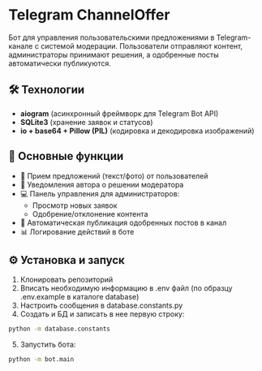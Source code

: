 # Telegram ChannelOffer

Бот для управления пользовательскими предложениями в Telegram-канале с системой модерации. Пользователи отправляют контент, администраторы принимают решения, а одобренные посты автоматически публикуются.

## 🛠 Технологии
- **aiogram** (асинхронный фреймворк для Telegram Bot API)
- **SQLite3** (хранение заявок и статусов)
- **io + base64 + Pillow (PIL)** (кодировка и декодировка изображений)

## 🌟 Основные функции
- 📨 Прием предложений (текст/фото) от пользователей
- 🔔 Уведомления автора о решении модератора
- 💻 Панель управления для администраторов:
  - Просмотр новых заявок
  - Одобрение/отклонение контента
- 📢 Автоматическая публикация одобренных постов в канал
- 📊 Логирование действий в боте

## ⚙️ Установка и запуск
1. Клонировать репозиторий
2. Вписать необходимую информацию в .env файл (по образцу .env.example в каталоге database)
3. Настроить сообщения в database.constants.py
4. Создать и БД и записать в нее первую строку:
```bash
python -m database.constants
```
5. Запустить бота:
```bash
python -m bot.main
```
